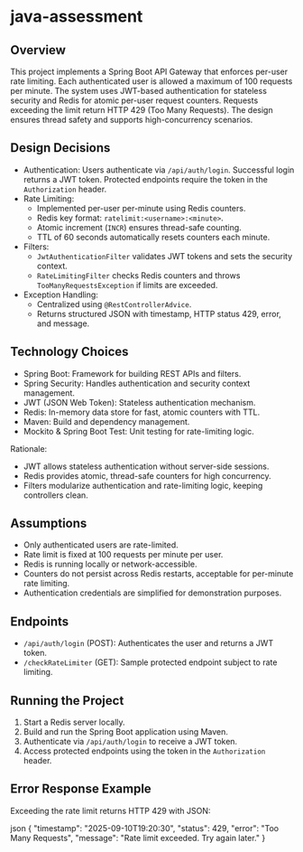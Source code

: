 # java-assessment
  
## Overview

This project implements a Spring Boot API Gateway that enforces per-user rate limiting. Each authenticated user is allowed a maximum of 100 requests per minute. The system uses JWT-based authentication for stateless security and Redis for atomic per-user request counters. Requests exceeding the limit return HTTP 429 (Too Many Requests). The design ensures thread safety and supports high-concurrency scenarios.

## Design Decisions

- Authentication: Users authenticate via `/api/auth/login`. Successful login returns a JWT token. Protected endpoints require the token in the `Authorization` header.  
- Rate Limiting:  
  - Implemented per-user per-minute using Redis counters.  
  - Redis key format: `ratelimit:<username>:<minute>`.  
  - Atomic increment (`INCR`) ensures thread-safe counting.  
  - TTL of 60 seconds automatically resets counters each minute.  
- Filters:  
  - `JwtAuthenticationFilter` validates JWT tokens and sets the security context.  
  - `RateLimitingFilter` checks Redis counters and throws `TooManyRequestsException` if limits are exceeded.  
- Exception Handling:  
  - Centralized using `@RestControllerAdvice`.  
  - Returns structured JSON with timestamp, HTTP status 429, error, and message.

## Technology Choices

- Spring Boot: Framework for building REST APIs and filters.  
- Spring Security: Handles authentication and security context management.  
- JWT (JSON Web Token): Stateless authentication mechanism.  
- Redis: In-memory data store for fast, atomic counters with TTL.  
- Maven: Build and dependency management.  
- Mockito & Spring Boot Test: Unit testing for rate-limiting logic.

Rationale:  
- JWT allows stateless authentication without server-side sessions.  
- Redis provides atomic, thread-safe counters for high concurrency.  
- Filters modularize authentication and rate-limiting logic, keeping controllers clean.

## Assumptions

- Only authenticated users are rate-limited.  
- Rate limit is fixed at 100 requests per minute per user.  
- Redis is running locally or network-accessible.  
- Counters do not persist across Redis restarts, acceptable for per-minute rate limiting.  
- Authentication credentials are simplified for demonstration purposes.

## Endpoints

- `/api/auth/login` (POST): Authenticates the user and returns a JWT token.  
- `/checkRateLimiter` (GET): Sample protected endpoint subject to rate limiting.

## Running the Project

1. Start a Redis server locally.  
2. Build and run the Spring Boot application using Maven.  
3. Authenticate via `/api/auth/login` to receive a JWT token.  
4. Access protected endpoints using the token in the `Authorization` header.

## Error Response Example

Exceeding the rate limit returns HTTP 429 with JSON:

json
{
  "timestamp": "2025-09-10T19:20:30",
  "status": 429,
  "error": "Too Many Requests",
  "message": "Rate limit exceeded. Try again later."
}   



                        
